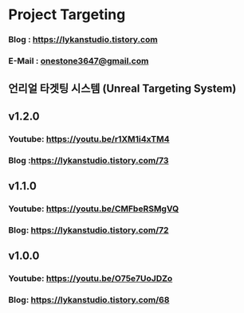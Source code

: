 # Project Targeting

### Blog : https://lykanstudio.tistory.com
### E-Mail : onestone3647@gmail.com

## 언리얼 타겟팅 시스템 (Unreal Targeting System)
## v1.2.0
### Youtube: https://youtu.be/r1XM1i4xTM4
### Blog :https://lykanstudio.tistory.com/73

## v1.1.0
### Youtube: https://youtu.be/CMFbeRSMgVQ
### Blog: https://lykanstudio.tistory.com/72

## v1.0.0
### Youtube: https://youtu.be/O75e7UoJDZo
### Blog: https://lykanstudio.tistory.com/68

